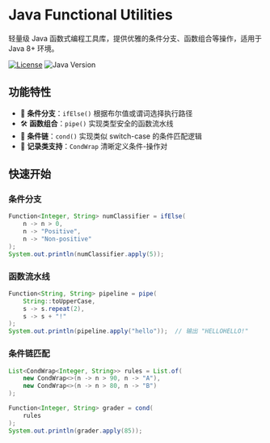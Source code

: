 # Java Functional Utilities

轻量级 Java 函数式编程工具库，提供优雅的条件分支、函数组合等操作，适用于 Java 8+ 环境。

[![License](https://img.shields.io/badge/license-MIT-blue.svg)](LICENSE)
![Java Version](https://img.shields.io/badge/Java-8+-orange)

## 功能特性

- 🎯 &zwnj;**条件分支**&zwnj;：`ifElse()` 根据布尔值或谓词选择执行路径
- 🛠️ &zwnj;**函数组合**&zwnj;：`pipe()` 实现类型安全的函数流水线
- 🔀 &zwnj;**条件链**&zwnj;：`cond()` 实现类似 switch-case 的条件匹配逻辑
- 🧩 &zwnj;**记录类支持**&zwnj;：`CondWrap` 清晰定义条件-操作对

## 快速开始
### 条件分支
```java
Function<Integer, String> numClassifier = ifElse(
    n -> n > 0,
    n -> "Positive",
    n -> "Non-positive"
);
System.out.println(numClassifier.apply(5));
```
### 函数流水线
```java
Function<String, String> pipeline = pipe(
    String::toUpperCase,
    s -> s.repeat(2),
    s -> s + "!"
);
System.out.println(pipeline.apply("hello"));  // 输出 "HELLOHELLO!"
```
### 条件链匹配
```java
List<CondWrap<Integer, String>> rules = List.of(
    new CondWrap<>(n -> n > 90, n -> "A"),
    new CondWrap<>(n -> n > 80, n -> "B")
);

Function<Integer, String> grader = cond(
    rules
);
System.out.println(grader.apply(85));
```
